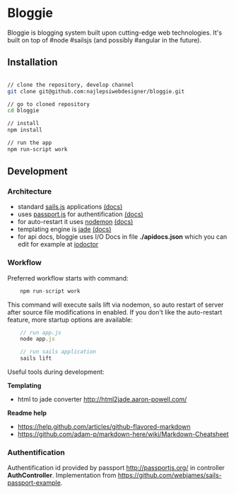 # Bloggie

Bloggie is blogging system built upon cutting-edge web technologies. It's built on top of #node #sailsjs (and possibly #angular in the future).


## Installation

``` bash

// clone the repository, develop channel
git clone git@github.com:najlepsiwebdesigner/bloggie.git

// go to cloned repository
cd bloggie

// install 
npm install

// run the app
npm run-script work

```


## Development

### Architecture

- standard [sails.js](http://sailsjs.org/#!) applications [(docs)](http://sailsjs.org/#!)
- uses [passport.js](http://passportjs.org/) for authentification [(docs)](http://passportjs.org/guide/)
- for auto-restart it uses [nodemon](https://github.com/remy/nodemon) [(docs)](https://github.com/remy/nodemon)
- templating engine is [jade](http://jade-lang.com/) [(docs)](http://jade-lang.com/)
- for api docs, bloggie uses I/O Docs in file **./apidocs.json** which you can edit for example at [iodoctor](http://iodoctor.net/)


### Workflow

Preferred workflow starts with command:
``` js
	npm run-script work
```


This command will execute sails lift via nodemon, so auto restart of server after source file modifications in enabled. If you don't like the auto-restart feature, more startup options are available:
``` js
	// run app.js
	node app.js

	// run sails application
	sails lift
```

Useful tools during development:

**Templating**
* html to jade converter http://html2jade.aaron-powell.com/

**Readme help**
* https://help.github.com/articles/github-flavored-markdown
* https://github.com/adam-p/markdown-here/wiki/Markdown-Cheatsheet


### Authentification 

Authentification id provided by passport http://passportjs.org/ in controller **AuthController**.
Implementation from https://github.com/webjames/sails-passport-example.
